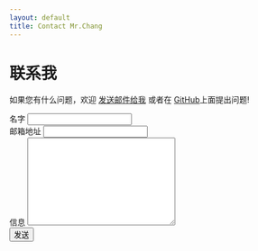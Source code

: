 ```yaml
---
layout: default
title: Contact Mr.Chang
---
```


<div id="contact">
  <h1 class="pageTitle">联系我</h1>
  <div class="contactContent">
    <p>如果您有什么问题，欢迎 <a href="mailto:robbenemi@outlook.com">发送邮件给我</a> 或者在 <a href="https://github.com/ibitbe.github.io">GitHub</a>上面提出问题!</p>
  </div>
  <form action="https://formspree.io/robbenemi@outlook.com" method="POST">
    <label for="name">名字</label>
    <input type="text" id="name" name="名字" class="full-width"><br>
    <label for="email">邮箱地址</label>
    <input type="email" id="email" name="收件人" class="full-width"><br>
    <label for="message">信息</label>
    <textarea name="消息内容" id="message" cols="30" rows="10" class="full-width"></textarea><br>
    <input type="submit" value="发送" name="提交" class="button">
  </form>
</div>

